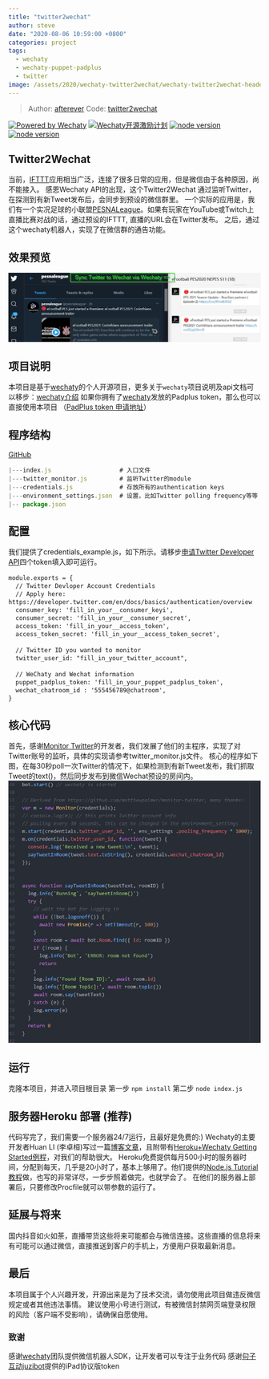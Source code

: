 ```yaml
---
title: "twitter2wechat"
author: steve
date: "2020-08-06 10:59:00 +0800"
categories: project
tags:
  - wechaty
  - wechaty-puppet-padplus
  - twitter
image: /assets/2020/wechaty-twitter2wechat/wechaty-twitter2wechat-header.jpg
---
```


> Author: [afterever](https://github.com/afterever)
> Code: [twitter2wechat](https://github.com/afterever/twitter2wechat)

[![Powered by Wechaty](https://img.shields.io/badge/Powered%20By-Wechaty-blue.svg)](https://github.com/wechaty/wechaty)
[![Wechaty开源激励计划](https://img.shields.io/badge/Wechaty-开源激励计划-green.svg)](https://github.com/juzibot/Welcome/wiki/Everything-about-Wechaty)
[![node version](https://img.shields.io/badge/node-%3E%3D10-blue.svg)](http://nodejs.cn/download/)
[![node version](https://img.shields.io/badge/wechaty-%3E%3D0.40.5-blue.svg)](https://github.com/wechaty/wechaty)

## Twitter2Wechat

当前，[IFTTT](https://ifttt.com)应用相当广泛，连接了很多日常的应用，但是微信由于各种原因，尚不能接入。
感恩Wechaty API的出现，这个Twitter2Wechat 通过监听Twitter，在探测到有新Tweet发布后，会同步到预设的微信群里。
一个实际的应用是，我们有一个实况足球的小联盟[PESNALeague](https://www.pesnaleague.com)。如果有玩家在YouTube或Twitch上直播比赛对战的话，通过预设的IFTTT, 直播的URL会在Twitter发布。
之后，通过这个wechaty机器人，实现了在微信群的通告功能。

## 效果预览

![Header Picture](/assets/2020/wechaty-twitter2wechat/wechaty-twitter2wechat-header.jpg)

## 项目说明

本项目是基于[wechaty](https://github.com/wechaty/wechaty)的个人开源项目，更多关于`wechaty`项目说明及api文档可以移步：[wechaty介绍](https://wechaty.js.org/v/zh/)
如果你拥有了[wechaty](https://github.com/wechaty/wechaty)发放的Padplus token，那么也可以直接使用本项目 （[PadPlus token 申请地址](https://github.com/juzibot/Welcome/wiki/Everything-about-Wechaty)）

## 程序结构

[GitHub](https://github.com/afterever/twitter2wechat)

```js
|---index.js                   # 入口文件
|---twitter_monitor.js         # 监听Twitter的module
|---credentials.js             # 存放所有的authentication keys
|---environment_settings.json  # 设置，比如Twitter polling frequency等等
|-- package.json
```

## 配置

我们提供了credentials_example.js，如下所示。请移步[申请Twitter Developer API](https://developer.twitter.com/en/docs/basics/authentication/overview)四个token填入即可运行。

```shell script
module.exports = {
  // Twitter Devloper Account Credentials
  // Apply here: https://developer.twitter.com/en/docs/basics/authentication/overview
  consumer_key: 'fill_in_your__consumer_keyi',
  consumer_secret: 'fill_in_your__consumer_secret',
  access_token: 'fill_in_your__access_token',
  access_token_secret: 'fill_in_your__access_token_secret',

  // Twitter ID you wanted to monitor
  twitter_user_id: "fill_in_your_twitter_account",

  // WeChaty and Wechat information
  puppet_padplus_token: 'fill_in_your_puppet_padplus_token',
  wechat_chatroom_id : '555456789@chatroom',
}
```

## 核心代码

首先，感谢[Monitor Twitter](https://github.com/matthewpalmer/monitor-twitter)的开发者，我们发展了他们的主程序，实现了对Twitter账号的监听，具体的实现请参考twitter_monitor.js文件。
核心的程序如下图，在每30秒poll一次Twitter的情况下，如果检测到有新Tweet发布，我们抓取Tweet的text()，然后同步发布到微信Wechat预设的房间内。
![Core Code](/assets/2020/wechaty-twitter2wechat/core-code.jpg)

## 运行

克隆本项目，并进入项目根目录
第一步 `npm install`
第二步 `node index.js`

## 服务器Heroku 部署 (推荐)

代码写完了，我们需要一个服务器24/7运行，且最好是免费的:)
Wechaty的主要开发者Huan LI (李卓桓)写过一篇[博客文章](https://wechaty.github.io/heroku-deploy-button-for-wechaty-starter-template/)，且附带有[Heroku+Wechaty Getting Started例程](https://github.com/wechaty/heroku-wechaty-getting-started)，对我们的帮助很大。
Heroku免费提供每月500小时的服务器时间，分配到每天，几乎是20小时了，基本上够用了。他们提供的[Node.js Tutorial教程](https://devcenter.heroku.com/articles/getting-started-with-nodejs?singlepage=true)做，也写的非常详尽，一步步照着做完，也就学会了。
在他们的服务器上部署后，只要修改Procfile就可以带参数的运行了。

## 延展与将来

国内抖音如火如荼，直播带货这些将来可能都会与微信连接。这些直播的信息将来有可能可以通过微信，直接推送到客户的手机上，方便用户获取最新消息。

## 最后

本项目属于个人兴趣开发，开源出来是为了技术交流，请勿使用此项目做违反微信规定或者其他违法事情。
建议使用小号进行测试，有被微信封禁网页端登录权限的风险（客户端不受影响），请确保自愿使用。

### 致谢

感谢[wechaty](https://github.com/wechaty/wechaty)团队提供微信机器人SDK，让开发者可以专注于业务代码
感谢[句子互动juzibot](https://www.juzibot.com/)提供的iPad协议版token
